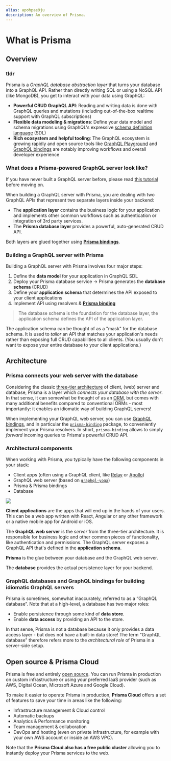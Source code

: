 ```yaml
---
alias: apohpae9ju 
description: An overview of Prisma.
---
```


# What is Prisma

## Overview

### tldr

Prisma is a _GraphQL database abstraction layer_ that turns your database into a GraphQL API. Rather than directly writing SQL or using a NoSQL API (like MongoDB), you get to interact with your data using GraphQL:

* **Powerful CRUD GraphQL API**: Reading and writing data is done with GraphQL queries and mutations (including out-of-the-box realtime support with GraphQL subscriptions)
* **Flexible data modeling & migrations**: Define your data model and schema migrations using GraphQL's expressive [schema definition language](https://blog.graph.cool/graphql-sdl-schema-definition-language-6755bcb9ce51) (SDL)
* **Rich ecosystem and helpful tooling**: The GraphQL ecosystem is growing rapidly and open source tools like [GraphQL Playground](https://github.com/Prisma/graphql-playground) and [GraphQL bindings](https://blog.graph.cool/graphql-schema-stitching-explained-schema-delegation-4c6caf468405) are notably improving workflows and overall developer experience

### What does a Prisma-powered GraphQL server look like?

<InfoBox>

If you have never built a GraphQL server before, please read [this tutorial](https://blog.graph.cool/6da86f346e68) before moving on.
  
</InfoBox>

When building a GraphQL server with Prisma, you are dealing with two GraphQL APIs that represent two separate layers inside your backend:

- The **application layer** contains the business logic for your application and implements other common workflows such as authentication or integration of 3rd party services.
- The **Prisma database layer** provides a powerful, auto-generated CRUD API.

Both layers are glued together using [**Prisma bindings**](https://github.com/graphcool/prisma-binding).

### Building a GraphQL server with Prisma

Building a GraphQL server with Prisma involves four major steps:

1. Define the **data model** for your application in GraphQL SDL
1. Deploy your Prisma database service → Prisma generates the **database schema** (CRUD)
1. Define your **application schema** that determines the API exposed to your client applications
1. Implement API using resolvers & [**Prisma binding**](https://github.com/graphcool/prisma-binding)

> The database schema is the foundation for the database layer, the application schema defines the API of the application layer.

The application schema can be thought of as a "mask" for the database schema. It is used to _tailor_ an API that matches your application's needs rather than exposing full CRUD capabilities to all clients. (You usually don't want to expose your entire database to your client applications.)

## Architecture

### Prisma connects your web server with the database

Considering the classic [three-tier architecture](https://en.wikipedia.org/wiki/Multitier_architecture#Three-tier_architecture) of client, (web) server and database, Prisma is a layer which _connects your database with the server_. In that sense, it can somewhat be thought of as an [ORM](https://en.wikipedia.org/wiki/Object-relational_mapping), but comes with many additional benefits compared to conventional ORMs - most importantly: it enables an idiomatic way of building GraphQL servers!

When implementing your GraphQL web server, you can use [GraphQL bindings](https://blog.graph.cool/reusing-composing-graphql-apis-with-graphql-bindings-80a4aa37cff5), and in particular the [`prisma-binding`](https://github.com/graphcool/prisma-binding) package, to conveniently implement your Prisma resolvers. In short, `prisma-binding` allows to simply _forward_ incoming queries to Prisma's powerful CRUD API.

### Architectural components

When working with Prisma, you typically have the following components in your stack:

* Client apps (often using a GraphQL client, like [Relay](https://facebook.github.io/relay/) or [Apollo](https://github.com/apollographql/apollo-client))
* GraphQL web server (based on [`graphql-yoga`](https://github.com/graphcool/graphql-yoga))
* Prisma & Prisma bindings
* Database

![](https://imgur.com/QJIcNRm.png)

**Client applications** are the apps that will end up in the hands of your users. This can be a web app written with React, Angular or any other framework or a native mobile app for Android or iOS.

The **GraphQL web server** is the _server_ from the three-tier architecture. It is responsible for business logic and other common pieces of functionality, like authentication and permissions. The GraphQL server exposes a GraphQL API that's defined in the **application schema**.

**Prisma** is the glue between your database and the GraphQL web server.

The **database** provides the actual persistence layer for your backend.

### GraphQL databases and GraphQL bindings for building idiomatic GraphQL servers

Prisma is sometimes, somewhat inaccurately, referred to as a “GraphQL database”. Note that at a high-level, a database has two major roles:

* Enable persistence through some kind of **data store**.
* Enable **data access** by providing an API to the store.

In that sense, Prisma is not a database because it only provides a data access layer - but does not have a built-in data store! The term "GraphQL database" therefore refers more to the _architectural role_ of Prisma in a server-side setup.

## Open source & Prisma Cloud

Prisma is free and entirely [open source](https://github.com/prisma/prisma). You can run Prisma in production on custom infrastructure or using your preferred IaaS provider (such as AWS, Digital Ocean, Microsoft Azure and Google Cloud).

To make it easier to operate Prisma in production, **Prisma Cloud** offers a set of features to save your time in areas like the following:

* Infrastructure management & Cloud control
* Automatic backups
* Analytics & Performance monitoring
* Team management & collaboration
* DevOps and hosting (even on private infrastructure, for example with your own AWS account or inside an AWS VPC).

Note that the **Prisma Cloud also has a free public cluster** allowing you to instantly deploy your Prisma services to the web.
